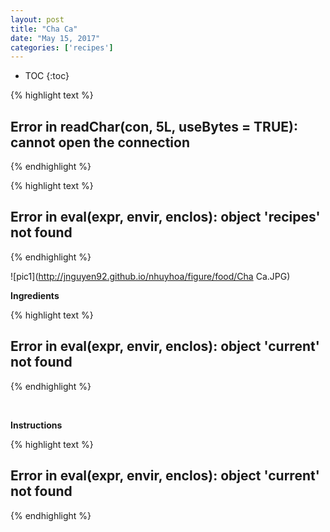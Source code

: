 ```yaml
---
layout: post
title: "Cha Ca"
date: "May 15, 2017"
categories: ['recipes']
---
```


* TOC
{:toc}


{% highlight text %}
## Error in readChar(con, 5L, useBytes = TRUE): cannot open the connection
{% endhighlight %}



{% highlight text %}
## Error in eval(expr, envir, enclos): object 'recipes' not found
{% endhighlight %}

![pic1](http://jnguyen92.github.io/nhuyhoa/figure/food/Cha Ca.JPG)

**Ingredients**


{% highlight text %}
## Error in eval(expr, envir, enclos): object 'current' not found
{% endhighlight %}

<br>

**Instructions**


{% highlight text %}
## Error in eval(expr, envir, enclos): object 'current' not found
{% endhighlight %}

